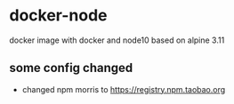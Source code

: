 # docker-node
docker image with docker and node10 based on alpine 3.11


## some config changed

* changed npm morris to  https://registry.npm.taobao.org
